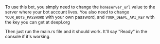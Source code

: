 To use this bot, you simply need to change the `homeserver_url` value to the server where your bot account lives. You also need to change `YOUR_BOTS_PASSWORD` with your own password, and `YOUR_DEEPL_API_KEY` with the key you can get at deepl.org

Then just run the main.rs file and it should work. It'll say "Ready" in the console if it's working.
